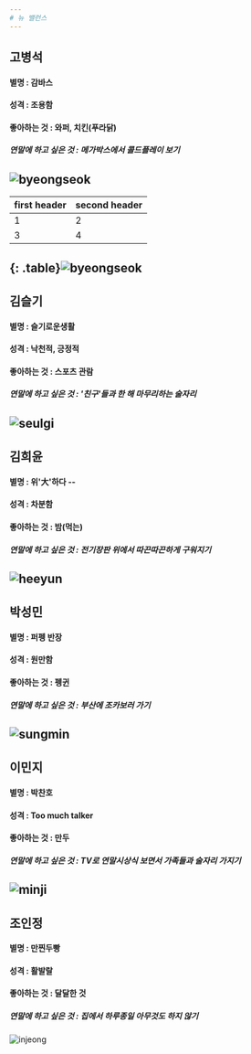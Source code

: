 ```yaml
---
# 뉴 밸런스
---
```

## 고병석
#### 별명 : 감바스
#### 성격 : 조용함
#### 좋아하는 것 : 와퍼, 치킨(푸라닭)
##### 연말에 하고 싶은 것 : 메가박스에서 콜드플레이 보기
![byeongseok](https://user-images.githubusercontent.com/45776030/50434026-0e4bde00-091f-11e9-97d4-f5ad0c3a1c63.jpg)
---
first header | second header
  ---------- | -----------
  1 | 2
  3 | 4
  {: .table}![byeongseok](https://user-images.githubusercontent.com/45776030/50434026-0e4bde00-091f-11e9-97d4-f5ad0c3a1c63.jpg)
---
## 김슬기
#### 별명 : 슬기로운생활
#### 성격 : 낙천적, 긍정적
#### 좋아하는 것 : 스포츠 관람 
##### 연말에 하고 싶은 것 : '친구'들과 한 해 마무리하는 술자리
![seulgi](https://user-images.githubusercontent.com/45776030/50434032-1441bf00-091f-11e9-8fab-f0b3fa0a2fcc.jpg)
---
## 김희윤
#### 별명 : 위'大'하다 -- 
#### 성격 : 차분함
#### 좋아하는 것 : 밤(먹는)
##### 연말에 하고 싶은 것 : 전기장판 위에서 따끈따끈하게 구워지기
![heeyun](https://user-images.githubusercontent.com/45776030/50434021-05f3a300-091f-11e9-83dc-d03552f0f62a.jpg)
---
## 박성민
#### 별명 : 퍼펭 반장
#### 성격 : 원만함
#### 좋아하는 것 : 펭귄
##### 연말에 하고 싶은 것 : 부산에 조카보러 가기
![sungmin](https://user-images.githubusercontent.com/45776030/50434042-21f74480-091f-11e9-8536-8e95cb0ccbf1.jpg)
---
## 이민지
#### 별명 : 박찬호
#### 성격 : Too much talker
#### 좋아하는 것 : 만두
##### 연말에 하고 싶은 것 : TV로 연말시상식 보면서 가족들과 술자리 가지기
![minji](https://user-images.githubusercontent.com/45776030/50434039-1b68cd00-091f-11e9-994f-9d638f65056a.jpg)
---
## 조인정
#### 별명 : 만찐두빵
#### 성격 : 활발랄 
#### 좋아하는 것 : 달달한 것 
##### 연말에 하고 싶은 것 : 집에서 하루종일 아무것도 하지 않기
![injeong](https://user-images.githubusercontent.com/45776030/50434048-291e5280-091f-11e9-895f-70f5477a475d.jpg)


